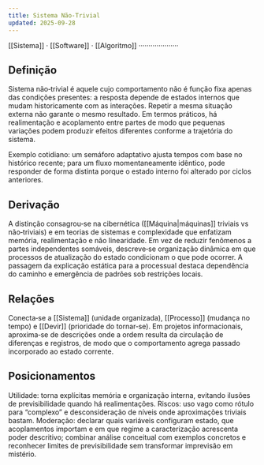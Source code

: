 ```yaml
---
title: Sistema Não-Trivial
updated: 2025-09-28
---
```

[[Sistema]] · [[Software]] · [[Algoritmo]] ····················

## Definição
Sistema não‑trivial é aquele cujo comportamento não é função fixa apenas das condições presentes: a resposta depende de estados internos que mudam historicamente com as interações. Repetir a mesma situação externa não garante o mesmo resultado. Em termos práticos, há realimentação e acoplamento entre partes de modo que pequenas variações podem produzir efeitos diferentes conforme a trajetória do sistema.

Exemplo cotidiano: um semáforo adaptativo ajusta tempos com base no histórico recente; para um fluxo momentaneamente idêntico, pode responder de forma distinta porque o estado interno foi alterado por ciclos anteriores.

## Derivação

A distinção consagrou‑se na cibernética ([[Máquina|máquinas]] triviais vs não‑triviais) e em teorias de sistemas e complexidade que enfatizam memória, realimentação e não linearidade. Em vez de reduzir fenômenos a partes independentes somáveis, descreve‑se organização dinâmica em que processos de atualização do estado condicionam o que pode ocorrer. A passagem da explicação estática para a processual destaca dependência do caminho e emergência de padrões sob restrições locais.

## Relações
Conecta‑se a [[Sistema]] (unidade organizada), [[Processo]] (mudança no tempo) e [[Devir]] (prioridade do tornar‑se). Em projetos informacionais, aproxima‑se de descrições onde a ordem resulta da circulação de diferenças e registros, de modo que o comportamento agrega passado incorporado ao estado corrente.

## Posicionamentos
Utilidade: torna explícitas memória e organização interna, evitando ilusões de previsibilidade quando há realimentações. Riscos: uso vago como rótulo para “complexo” e desconsideração de níveis onde aproximações triviais bastam. Moderação: declarar quais variáveis configuram estado, que acoplamentos importam e em que regime a caracterização acrescenta poder descritivo; combinar análise conceitual com exemplos concretos e reconhecer limites de previsibilidade sem transformar imprevisão em mistério.

